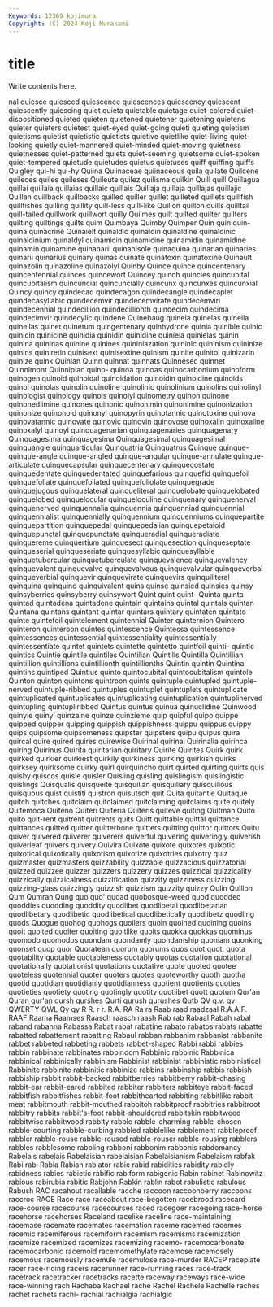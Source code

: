 ```yaml
---
Keywords: 12369 kojimura
Copyright: (C) 2024 Koji Murakami
---
```


# title

Write contents here.



nal quiesce quiesced quiescence quiescences quiescency quiescent quiescently
quiescing quiet quieta quietable quietage quiet-colored quiet-dispositioned quieted quieten quietened
quietener quietening quietens quieter quieters quietest quiet-eyed quiet-going quieti quieting
quietism quietisms quietist quietistic quietists quietive quietlike quiet-living quiet-looking quietly
quiet-mannered quiet-minded quiet-moving quietness quietnesses quiet-patterned quiets quiet-seeming quietsome quiet-spoken
quiet-tempered quietude quietudes quietus quietuses quiff quiffing quiffs Quigley qui-hi
qui-hy Quiina Quiinaceae quiinaceous quila quilate Quilcene quileces quiles quileses
Quileute quilez quilisma quilkin Quill quill Quillagua quillai quillaia quillaias
quillaic quillais Quillaja quillaja quillajas quillajic Quillan quillback quillbacks quilled
quiller quillet quilleted quillets quillfish quillfishes quilling quillity quill-less quill-like
Quillon quillon quills quilltail quill-tailed quillwork quillwort quilly Quilmes quilt
quilted quilter quilters quilting quiltings quilts quim Quimbaya Quimby Quimper
Quin quin quin- quina quinacrine Quinaielt quinaldic quinaldin quinaldine quinaldinic
quinaldinium quinaldyl quinamicin quinamicine quinamidin quinamidine quinamin quinamine quinanarii quinanisole
quinaquina quinarian quinaries quinarii quinarius quinary quinas quinate quinatoxin quinatoxine
Quinault quinazolin quinazoline quinazolyl Quinby Quince quince quincentenary quincentennial quinces
quincewort Quincey quinch quincies quincubital quincubitalism quincuncial quincuncially quincunx quincunxes
quincunxial Quincy quincy quindecad quindecagon quindecangle quindecaplet quindecasyllabic quindecemvir quindecemvirate
quindecemviri quindecennial quindecillion quindecillionth quindecim quindecima quindecimvir quindecylic quindene Quinebaug
quinela quinelas quinella quinellas quinet quinetum quingentenary quinhydrone quinia quinible
quinic quinicin quinicine quinidia quinidin quinidine quiniela quinielas quinin quinina
quininas quinine quinines quininiazation quininic quininism quininize quinins quiniretin quinisext
quinisextine quinism quinite quinitol quinizarin quinize quink Quinlan Quinn quinnat
quinnats Quinnesec quinnet Quinnimont Quinnipiac quino- quinoa quinoas quinocarbonium quinoform
quinogen quinoid quinoidal quinoidation quinoidin quinoidine quinoids quinol quinolas quinolin
quinoline quinolinic quinolinium quinolins quinolinyl quinologist quinology quinols quinolyl quinometry
quinon quinone quinonediimine quinones quinonic quinonimin quinonimine quinonization quinonize quinonoid
quinonyl quinopyrin quinotannic quinotoxine quinova quinovatannic quinovate quinovic quinovin quinovose
quinoxalin quinoxaline quinoxalyl quinoyl quinquagenarian quinquagenaries quinquagenary Quinquagesima quinquagesima Quinquagesimal
quinquagesimal quinquangle quinquarticular Quinquatria Quinquatrus Quinque quinque- quinque-angle quinque-angled quinque-angular
quinque-annulate quinque-articulate quinquecapsular quinquecentenary quinquecostate quinquedentate quinquedentated quinquefarious quinquefid quinquefoil
quinquefoliate quinquefoliated quinquefoliolate quinquegrade quinquejugous quinquelateral quinqueliteral quinquelobate quinquelobated quinquelobed
quinquelocular quinqueloculine quinquenary quinquenerval quinquenerved quinquennalia quinquennia quinquenniad quinquennial quinquennialist
quinquennially quinquennium quinquenniums quinquepartite quinquepartition quinquepedal quinquepedalian quinquepetaloid quinquepunctal quinquepunctate
quinqueradial quinqueradiate quinquereme quinquertium quinquesect quinquesection quinqueseptate quinqueserial quinqueseriate quinquesyllabic
quinquesyllable quinquetubercular quinquetuberculate quinquevalence quinquevalency quinquevalent quinquevalve quinquevalvous quinquevalvular quinqueverbal
quinqueverbial quinquevir quinquevirate quinquevirs quinquiliteral quinquina quinquino quinquivalent quins quinse
quinsied quinsies quinsy quinsyberries quinsyberry quinsywort Quint quint quint- Quinta
quinta quintad quintadena quintadene quintain quintains quintal quintals quintan Quintana
quintans quintant quintar quintars quintary quintaten quintato quinte quintefoil quintelement
quintennial Quinter quinternion Quintero quinteron quinteroon quintes quintescence Quintessa quintessence
quintessences quintessential quintessentiality quintessentially quintessentiate quintet quintets quintette quintetto quintfoil
quinti- quintic quintics Quintie quintile quintiles Quintilian Quintilis Quintilla Quintillian
quintillion quintillions quintillionth quintillionths Quintin quintin Quintina quintins quintiped Quintius
quinto quintocubital quintocubitalism quintole Quinton quinton quintons quintroon quints quintuple
quintupled quintuple-nerved quintuple-ribbed quintuples quintuplet quintuplets quintuplicate quintuplicated quintuplicates quintuplicating
quintuplication quintuplinerved quintupling quintupliribbed Quintus quintus quinua quinuclidine Quinwood quinyie
quinyl quinzaine quinze quinzieme quip quipful quipo quippe quipped quipper
quipping quippish quippishness quippu quippus quippy quips quipsome quipsomeness quipster
quipsters quipu quipus quira quircal quire quired quires quirewise Quirinal
quirinal Quirinalia quirinca quiring Quirinus Quirita quiritarian quiritary Quirite Quirites
Quirk quirk quirked quirkier quirkiest quirkily quirkiness quirking quirkish quirks
quirksey quirksome quirky quirl quirquincho quirt quirted quirting quirts quis
quisby quiscos quisle quisler Quisling quisling quislingism quislingistic quislings Quisqualis
quisqueite quisquilian quisquiliary quisquilious quisquous quist quistiti quistron quisutsch quit
Quita quitantie Quitaque quitch quitches quitclaim quitclaimed quitclaiming quitclaims quite
quitely Quitemoca Quiteno Quiteri Quiteria Quiteris quiteve quiting Quitman Quito
quito quit-rent quitrent quitrents quits Quitt quittable quittal quittance quittances
quitted quitter quitterbone quitters quitting quittor quittors Quitu quiver quivered
quiverer quiverers quiverful quivering quiveringly quiverish quiverleaf quivers quivery Quivira
Quixote quixote quixotes quixotic quixotical quixotically quixotism quixotize quixotries quixotry
quiz quizmaster quizmasters quizzability quizzable quizzacious quizzatorial quizzed quizzee quizzer
quizzers quizzery quizzes quizzical quizzicality quizzically quizzicalness quizzification quizzify quizziness
quizzing quizzing-glass quizzingly quizzish quizzism quizzity quizzy Qulin Qulllon Qum
Qumran Qung quo quo' quoad quobosque-weed quod quodded quoddies quodding
quoddity quodlibet quodlibetal quodlibetarian quodlibetary quodlibetic quodlibetical quodlibetically quodlibetz quodling
quods Quogue quohog quohogs quoilers quoin quoined quoining quoins quoit
quoited quoiter quoiting quoitlike quoits quokka quokkas quominus quomodo quomodos
quondam quondamly quondamship quoniam quonking quonset quop quor Quoratean quorum
quorums quos quot quot. quota quotability quotable quotableness quotably quotas
quotation quotational quotationally quotationist quotations quotative quote quoted quotee quoteless
quotennial quoter quoters quotes quoteworthy quoth quotha quotid quotidian quotidianly
quotidianness quotient quotients quoties quotieties quotiety quoting quotingly quotity quotlibet
quott quotum Qur'an Quran qur'an qursh qurshes Qurti qurush qurushes
Qutb QV q.v. qv QWERTY QWL Qy qy R R.
r r. R.A. RA Ra ra Raab raad raadzaal R.A.A.F.
RAAF Raama Raamses Raasch raasch raash Rab rab Rabaal Rabah
rabal raband rabanna Rabassa Rabat rabat rabatine rabato rabatos rabats
rabatte rabatted rabattement rabatting Rabaul rabban rabbanim rabbanist rabbanite rabbet
rabbeted rabbeting rabbets rabbet-shaped Rabbi rabbi rabbies rabbin rabbinate rabbinates
rabbindom Rabbinic rabbinic Rabbinica rabbinical rabbinically rabbinism Rabbinist rabbinist rabbinistic
rabbinistical Rabbinite rabbinite rabbinitic rabbinize rabbins rabbinship rabbis rabbish rabbiship
rabbit rabbit-backed rabbitberries rabbitberry rabbit-chasing rabbit-ear rabbit-eared rabbited rabbiter rabbiters
rabbiteye rabbit-faced rabbitfish rabbitfishes rabbit-foot rabbithearted rabbiting rabbitlike rabbit-meat rabbitmouth
rabbit-mouthed rabbitoh rabbitproof rabbitries rabbitroot rabbitry rabbits rabbit's-foot rabbit-shouldered rabbitskin
rabbitweed rabbitwise rabbitwood rabbity rabble rabble-charming rabble-chosen rabble-courting rabble-curbing rabbled
rabblelike rabblement rabbleproof rabbler rabble-rouse rabble-roused rabble-rouser rabble-rousing rabblers rabbles
rabblesome rabbling rabboni rabbonim rabbonis rabdomancy Rabelais rabelais Rabelaisian rabelaisian
Rabelaisianism Rabelaism rabfak Rabi rabi Rabia Rabiah rabiator rabic rabid
rabidities rabidity rabidly rabidness rabies rabietic rabific rabiform rabigenic Rabin
rabinet Rabinowitz rabious rabirubia rabitic Rabjohn Rabkin rablin rabot rabulistic
rabulous Rabush RAC racahout racallable racche raccoon raccoonberry raccoons raccroc
RACE Race race raceabout race-begotten racebrood racecard race-course racecourse racecourses
raced racegoer racegoing race-horse racehorse racehorses Raceland racelike raceline race-maintaining
racemase racemate racemates racemation raceme racemed racemes racemic racemiferous racemiform
racemism racemisms racemization racemize racemized racemizes racemizing racemo- racemocarbonate racemocarbonic
racemoid racemomethylate racemose racemosely racemous racemously racemule racemulose race-murder RACEP
raceplate racer race-riding racers racerunner race-running races race-track racetrack racetracker
racetracks racette raceway raceways race-wide race-winning rach Rachaba Rachael rache
Rachel Rachele Rachelle raches rachet rachets rachi- rachial rachialgia rachialgic
